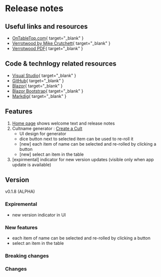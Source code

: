 # Release notes

## Useful links and resources 
- [OnTableTop.com](https://www.ontabletop.com){ target="_blank" }
- [Verrotwood by Mike Crutchett](http://verrotwood.com/){ target="_blank" }
- [Verrotwood PDF](https://www.wargamevault.com/product/425504/Verrotwood){ target="_blank" }

## Code & technlogy related resources
- [Visual Studio](https://visualstudio.microsoft.com/){ target="_blank" }
- [GitHub](https://github.com/){ target="_blank" }
- [Blazor](https://dotnet.microsoft.com/en-us/apps/aspnet/web-apps/blazor){ target="_blank" }
- [Blazor Bootstrap](https://getblazorbootstrap.com){ target="_blank" }
- [Markdig](https://github.com/xoofx/markdig){ target="_blank" }

## Features
1) [Home page](./) shows welcome text and release notes
2) Cultname generator : [Create a Cult](./CreateCult)  
	- UI design for generator
	- dice button next to selected item can be used to re-roll it
	- [new] each item of name can be selected and re-rolled by clicking a button
	- [new] select an item in the table
3) [expirmental] indicator for new version updates (visible only when app update is available)

## Version
v0.1.8 (ALPHA)

### Expiremental
- new version indicator in UI

### New features
- each item of name can be selected and re-rolled by clicking a button
- select an item in the table

### Breaking changes

### Changes
